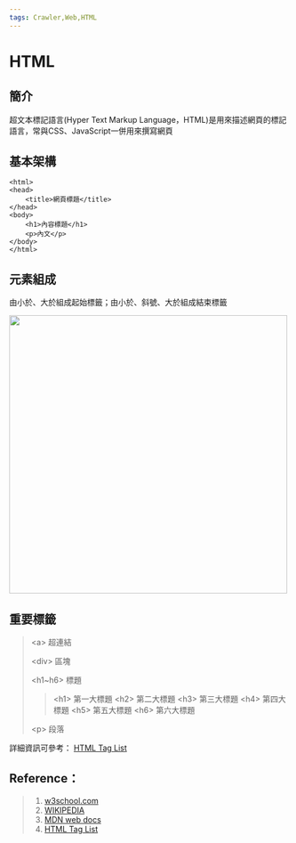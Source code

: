 ```yaml
---
tags: Crawler,Web,HTML
---
```


# HTML

## 簡介
超文本標記語言(Hyper Text Markup Language，HTML)是用來描述網頁的標記語言，常與CSS、JavaScript一併用來撰寫網頁

## 基本架構
    <html>
    <head>
        <title>網頁標題</title>
    </head>
    <body>
        <h1>內容標題</h1>
        <p>內文</p>
    </body>
    </html>

## 元素組成
由小於、大於組成起始標籤；由小於、斜號、大於組成結束標籤

<img src="https://mdn.mozillademos.org/files/9347/grumpy-cat-small.png" width="500">

## 重要標籤
> &lt;a&gt; 超連結
> 
> &lt;div&gt; 區塊
> 
> &lt;h1~h6&gt; 標題
>> &lt;h1&gt; 第一大標題
>> &lt;h2&gt; 第二大標題
>> &lt;h3&gt; 第三大標題
>> &lt;h4&gt; 第四大標題
>> &lt;h5&gt; 第五大標題
>> &lt;h6&gt; 第六大標題
>
> &lt;p&gt; 段落

詳細資訊可參考： [HTML Tag List]

## Reference： 
> 1. [w3school.com] 
> 2. [WIKIPEDIA]
> 3. [MDN web docs]
> 4. [HTML Tag List]

[w3school.com]: https://www.w3schools.com/html/
[MDN web docs]: https://developer.mozilla.org/zh-TW/docs/Learn/Getting_started_with_the_web/HTML_basics
[WIKIPEDIA]: https://wikipedia.org/wiki/HTML
[HTML Tag List]: https://www.w3schools.com/tags/
